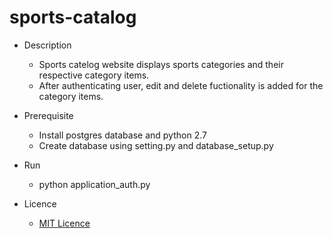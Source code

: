 # sports-catalog

* Description
  * Sports catelog website displays sports categories and their respective category items.
  * After authenticating user, edit and delete fuctionality is added for the category items.
  
* Prerequisite
  * Install postgres database and python 2.7
  * Create database using setting.py and database_setup.py
  
* Run
  * python application_auth.py
  
* Licence
  * [MIT Licence](https://github.com/kaushikdivya/sports-catalog/blob/master/LICENSE)
